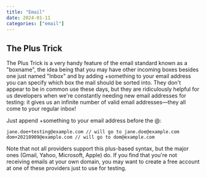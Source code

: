 ```yaml
---
title: "Email"
date: 2024-01-11
categories: ["email"]
---
```



## The Plus Trick

The Plus Trick is a very handy feature of the email standard known as a "boxname", the idea being that you may have other incoming boxes besides one just named "Inbox" and by adding +something to your email address you can specify which box the mail should be sorted into. They don't appear to be in common use these days, but they are ridiculously helpful for us developers when we're constantly needing new email addresses for testing: it gives us an infinite number of valid email addresses—they all come to your regular inbox!

Just append +something to your email address before the @:

```shell
jane.doe+testing@example.com // will go to jane.doe@example.com
dom+20210909@example.com // will go to dom@example.com
```

Note that not all providers support this plus-based syntax, but the major ones (Gmail, Yahoo, Microsoft, Apple) do. If you find that you're not receiving emails at your own domain, you may want to create a free account at one of these providers just to use for testing.
